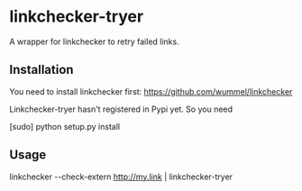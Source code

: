 # linkchecker-tryer
A wrapper for linkchecker to retry failed links.

## Installation
You need to install linkchecker first:
https://github.com/wummel/linkchecker

Linkchecker-tryer hasn't registered in Pypi yet. So you need

  [sudo] python setup.py install
  
## Usage

  linkchecker --check-extern http://my.link | linkchecker-tryer
